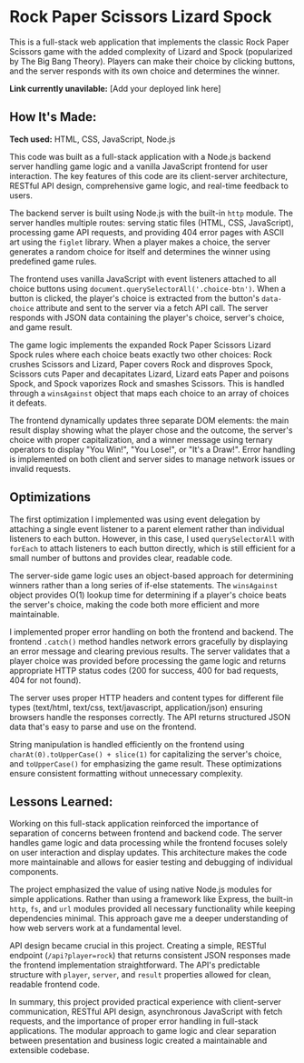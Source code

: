 # Rock Paper Scissors Lizard Spock

This is a full-stack web application that implements the classic Rock Paper Scissors game with the added complexity of Lizard and Spock (popularized by The Big Bang Theory). Players can make their choice by clicking buttons, and the server responds with its own choice and determines the winner.

**Link currently unavilable:** [Add your deployed link here]

## How It's Made:

**Tech used:** HTML, CSS, JavaScript, Node.js

This code was built as a full-stack application with a Node.js backend server handling game logic and a vanilla JavaScript frontend for user interaction. The key features of this code are its client-server architecture, RESTful API design, comprehensive game logic, and real-time feedback to users.

The backend server is built using Node.js with the built-in `http` module. The server handles multiple routes: serving static files (HTML, CSS, JavaScript), processing game API requests, and providing 404 error pages with ASCII art using the `figlet` library. When a player makes a choice, the server generates a random choice for itself and determines the winner using predefined game rules.

The frontend uses vanilla JavaScript with event listeners attached to all choice buttons using `document.querySelectorAll('.choice-btn')`. When a button is clicked, the player's choice is extracted from the button's `data-choice` attribute and sent to the server via a fetch API call. The server responds with JSON data containing the player's choice, server's choice, and game result.

The game logic implements the expanded Rock Paper Scissors Lizard Spock rules where each choice beats exactly two other choices: Rock crushes Scissors and Lizard, Paper covers Rock and disproves Spock, Scissors cuts Paper and decapitates Lizard, Lizard eats Paper and poisons Spock, and Spock vaporizes Rock and smashes Scissors. This is handled through a `winsAgainst` object that maps each choice to an array of choices it defeats.

The frontend dynamically updates three separate DOM elements: the main result display showing what the player chose and the outcome, the server's choice with proper capitalization, and a winner message using ternary operators to display "You Win!", "You Lose!", or "It's a Draw!". Error handling is implemented on both client and server sides to manage network issues or invalid requests.

## Optimizations

The first optimization I implemented was using event delegation by attaching a single event listener to a parent element rather than individual listeners to each button. However, in this case, I used `querySelectorAll` with `forEach` to attach listeners to each button directly, which is still efficient for a small number of buttons and provides clear, readable code.

The server-side game logic uses an object-based approach for determining winners rather than a long series of if-else statements. The `winsAgainst` object provides O(1) lookup time for determining if a player's choice beats the server's choice, making the code both more efficient and more maintainable.

I implemented proper error handling on both the frontend and backend. The frontend `.catch()` method handles network errors gracefully by displaying an error message and clearing previous results. The server validates that a player choice was provided before processing the game logic and returns appropriate HTTP status codes (200 for success, 400 for bad requests, 404 for not found).

The server uses proper HTTP headers and content types for different file types (text/html, text/css, text/javascript, application/json) ensuring browsers handle the responses correctly. The API returns structured JSON data that's easy to parse and use on the frontend.

String manipulation is handled efficiently on the frontend using `charAt(0).toUpperCase() + slice(1)` for capitalizing the server's choice, and `toUpperCase()` for emphasizing the game result. These optimizations ensure consistent formatting without unnecessary complexity.

## Lessons Learned:

Working on this full-stack application reinforced the importance of separation of concerns between frontend and backend code. The server handles game logic and data processing while the frontend focuses solely on user interaction and display updates. This architecture makes the code more maintainable and allows for easier testing and debugging of individual components.

The project emphasized the value of using native Node.js modules for simple applications. Rather than using a framework like Express, the built-in `http`, `fs`, and `url` modules provided all necessary functionality while keeping dependencies minimal. This approach gave me a deeper understanding of how web servers work at a fundamental level.

API design became crucial in this project. Creating a simple, RESTful endpoint (`/api?player=rock`) that returns consistent JSON responses made the frontend implementation straightforward. The API's predictable structure with `player`, `server`, and `result` properties allowed for clean, readable frontend code.

In summary, this project provided practical experience with client-server communication, RESTful API design, asynchronous JavaScript with fetch requests, and the importance of proper error handling in full-stack applications. The modular approach to game logic and clear separation between presentation and business logic created a maintainable and extensible codebase.
